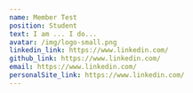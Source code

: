 ```yaml
---
name: Member Test
position: Student
text: I am ... I do...
avatar: /img/logo-small.png
linkedin_link: https://www.linkedin.com/
github_link: https://www.linkedin.com/
email: https://www.linkedin.com/
personalSite_link: https://www.linkedin.com/
---
```

